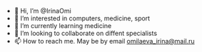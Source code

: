 - 👋 Hi, I’m @IrinaOmi
- 👀 I’m interested in computers, medicine, sport
- 🌱 I’m currently learning medicine
- 💞️ I’m looking to collaborate on diffent specialists
- 📫 How to reach me. May be by email omilaeva_irina@mail.ru 

<!---
IrinaOmi/IrinaOmi is a ✨ special ✨ repository because its `README.md` (this file) appears on your GitHub profile.
You can click the Preview link to take a look at your changes.
--->

